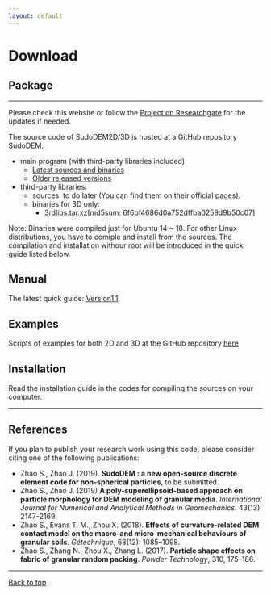 ```yaml
---
layout: default
---
```


# Download

## Package
* * *
Please check this website or follow the [Project on Researchgate](https://www.researchgate.net/project/SudoDEM-a-discrete-element-code-for-non-spherical-particles) for the updates if needed.

The source code of SudoDEM2D/3D is hosted at a GitHub repository [SudoDEM](https://github.com/SudoDEM/SudoDEM).
- main program (with third-party libraries included) 
  - [Latest sources and binaries](https://github.com/SudoDEM/SudoDEM/releases/tag/v1.3.6)
  - [Older released versions](https://github.com/SudoDEM/SudoDEM/releases)
- third-party libraries:
   - sources: to do later (You can find them on their official pages).
   - binaries for 3D only:
     - [3rdlibs.tar.xz](https://zenodo.org/record/2683766#.XNQh7-EzY5k)[md5sum: 6f6bf4686d0a752dffba0259d9b50c07]

Note: Binaries were compiled just for Ubuntu 14 ~ 18. For other Linux distributions, you have to comiple and install from the sources. The compilation and installation withour root will be introduced in the quick guide listed below.
## Manual

The latest quick guide: [Version1.1](https://www.researchgate.net/publication/335392133_A_Quick_Guide_for_SudoDEM_A_Discrete_Element_Code_for_Non-spherical_Particles).

## Examples

Scripts of examples for both 2D and 3D at the GitHub repository [here](https://github.com/SwaySZ/ExamplesSudoDEM)

## Installation
Read the installation guide in the codes for compiling the sources on your computer.
* * *

## References
If you plan to publish your research work using this code, please consider citing one of the following publications:
- Zhao S., Zhao J. (2019). **SudoDEM : a new open-source discrete element code for non-spherical particles**, to be submitted.
- Zhao S., Zhao J. (2019) **A poly-superellipsoid-based approach on particle morphology for DEM modeling of granular media**. _International Journal for Numerical and Analytical Methods in Geomechanics_. 43(13): 2147-2169.
- Zhao S., Evans T. M., Zhou X. (2018). **Effects of curvature-related DEM contact model on the macro-and micro-mechanical behaviours of granular soils**. _Gétechnique_, 68(12): 1085–1098.
- Zhao S., Zhang N., Zhou X., Zhang L. (2017). **Particle shape effects on fabric of granular random packing**. _Powder Technology_, 310, 175–186.

* * *

[Back to top](#top)
